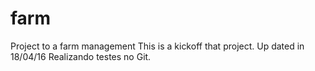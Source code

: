 # farm
Project to a farm management
This is a kickoff that project.
Up dated in 18/04/16
Realizando testes no Git.
